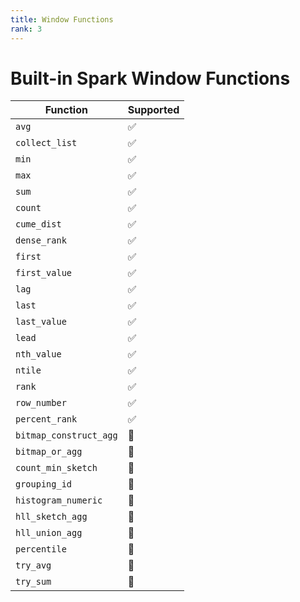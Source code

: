 ```yaml
---
title: Window Functions
rank: 3
---
```


# Built-in Spark Window Functions

| Function               | Supported          |
| ---------------------- | ------------------ |
| `avg`                  | :white_check_mark: |
| `collect_list`         | :white_check_mark: |
| `min`                  | :white_check_mark: |
| `max`                  | :white_check_mark: |
| `sum`                  | :white_check_mark: |
| `count`                | :white_check_mark: |
| `cume_dist`            | :white_check_mark: |
| `dense_rank`           | :white_check_mark: |
| `first`                | :white_check_mark: |
| `first_value`          | :white_check_mark: |
| `lag`                  | :white_check_mark: |
| `last`                 | :white_check_mark: |
| `last_value`           | :white_check_mark: |
| `lead`                 | :white_check_mark: |
| `nth_value`            | :white_check_mark: |
| `ntile`                | :white_check_mark: |
| `rank`                 | :white_check_mark: |
| `row_number`           | :white_check_mark: |
| `percent_rank`         | :white_check_mark: |
| `bitmap_construct_agg` | :construction:     |
| `bitmap_or_agg`        | :construction:     |
| `count_min_sketch`     | :construction:     |
| `grouping_id`          | :construction:     |
| `histogram_numeric`    | :construction:     |
| `hll_sketch_agg`       | :construction:     |
| `hll_union_agg`        | :construction:     |
| `percentile`           | :construction:     |
| `try_avg`              | :construction:     |
| `try_sum`              | :construction:     |
